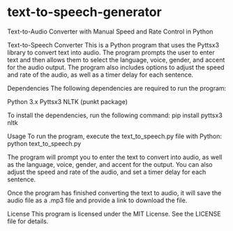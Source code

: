 # text-to-speech-generator
Text-to-Audio Converter with Manual Speed and Rate Control in Python

Text-to-Speech Converter
This is a Python program that uses the Pyttsx3 library to convert text into audio. The program prompts the user to enter text and then allows them to select the language, voice, gender, and accent for the audio output. The program also includes options to adjust the speed and rate of the audio, as well as a timer delay for each sentence.

Dependencies
The following dependencies are required to run the program:

Python 3.x
Pyttsx3
NLTK (punkt package)

To install the dependencies, run the following command:
pip install pyttsx3 nltk

Usage
To run the program, execute the text_to_speech.py file with Python:
python text_to_speech.py

The program will prompt you to enter the text to convert into audio, as well as the language, voice, gender, and accent for the output. You can also adjust the speed and rate of the audio, and set a timer delay for each sentence.

Once the program has finished converting the text to audio, it will save the audio file as a .mp3 file and provide a link to download the file.

License
This program is licensed under the MIT License. See the LICENSE file for details.
